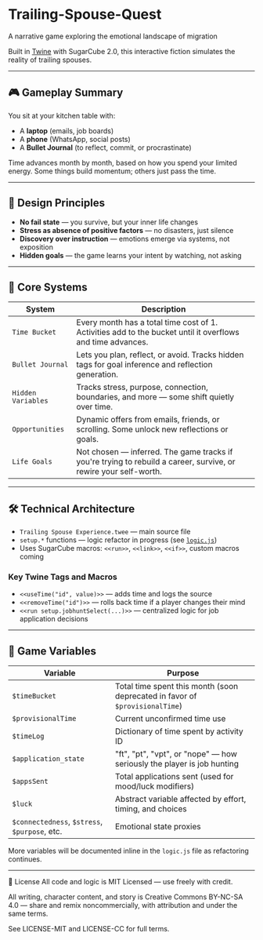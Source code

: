 # Trailing-Spouse-Quest
A narrative game exploring the emotional landscape of migration

Built in [Twine](https://twinery.org/) with SugarCube 2.0, this interactive fiction simulates the reality of trailing spouses.

---

## 🎮 Gameplay Summary

You sit at your kitchen table with:
- A **laptop** (emails, job boards)
- A **phone** (WhatsApp, social posts)
- A **Bullet Journal** (to reflect, commit, or procrastinate)

Time advances month by month, based on how you spend your limited energy. Some things build momentum; others just pass the time.

---

## 🧠 Design Principles

- **No fail state** — you survive, but your inner life changes
- **Stress as absence of positive factors** — no disasters, just silence
- **Discovery over instruction** — emotions emerge via systems, not exposition
- **Hidden goals** — the game learns your intent by watching, not asking

---

## 🧩 Core Systems

| System | Description |
|--------|-------------|
| `Time Bucket` | Every month has a total time cost of 1. Activities add to the bucket until it overflows and time advances. |
| `Bullet Journal` | Lets you plan, reflect, or avoid. Tracks hidden tags for goal inference and reflection generation. |
| `Hidden Variables` | Tracks stress, purpose, connection, boundaries, and more — some shift quietly over time. |
| `Opportunities` | Dynamic offers from emails, friends, or scrolling. Some unlock new reflections or goals. |
| `Life Goals` | Not chosen — inferred. The game tracks if you're trying to rebuild a career, survive, or rewire your self-worth. |

---

## 🛠 Technical Architecture

- `Trailing Spouse Experience.twee` — main source file
- `setup.*` functions — logic refactor in progress (see [`logic.js`](logic.js))
- Uses SugarCube macros: `<<run>>`, `<<link>>`, `<<if>>`, custom macros coming

### Key Twine Tags and Macros

- `<<useTime("id", value)>>` — adds time and logs the source
- `<<removeTime("id")>>` — rolls back time if a player changes their mind
- `<<run setup.jobhuntSelect(...)>>` — centralized logic for job application decisions

---

## 🧬 Game Variables

| Variable | Purpose |
|----------|---------|
| `$timeBucket` | Total time spent this month (soon deprecated in favor of `$provisionalTime`) |
| `$provisionalTime` | Current unconfirmed time use |
| `$timeLog` | Dictionary of time spent by activity ID |
| `$application_state` | "ft", "pt", "vpt", or "nope" — how seriously the player is job hunting |
| `$appsSent` | Total applications sent (used for mood/luck modifiers) |
| `$luck` | Abstract variable affected by effort, timing, and choices |
| `$connectedness`, `$stress`, `$purpose`, etc. | Emotional state proxies |

More variables will be documented inline in the `logic.js` file as refactoring continues.

---


🧾 License
All code and logic is MIT Licensed — use freely with credit.

All writing, character content, and story is Creative Commons BY-NC-SA 4.0 — share and remix noncommercially, with attribution and under the same terms.

See LICENSE-MIT and LICENSE-CC for full terms.
